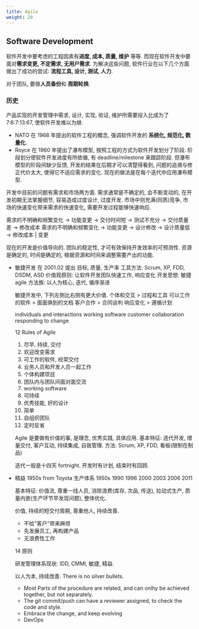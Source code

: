 ```yaml
---
title: Agile
weight: 20
---
```


## Software Development

软件开发中要考虑的工程因素有**进度, 成本, 质量, 维护** 等等.
而现在软件开发中要面对**需求变更, 不定需求, 无用户需求**. 
为解决这些问题, 软件行业在以下几个方面做出了成功的尝试: **流程工具, 设计, 测试, 人力**.

对于团队, 要做**人员备份**和 **周期轮换**.

### 历史
产品实现的开发管理中需求, 设计, 实现, 验证, 维护所需要投入比成为了 7:6:7:13:67, 使软件开发难以为继. 

- NATO 在 1968 年提出的软件工程的概念, 强调软件开发的 **系统化, 规范化, 数量化**.
- Royce 在 1960 年提出了瀑布模型, 按照工程的方式为软件开发划分了阶段. 
  阶段划分使软件开发进度有所依循, 有 deadline/milestone 来跟踪阶段.
  但瀑布模型的阶段间缺少反馈, 开发的结果在后期才可以清楚得看到, 问题的追溯与修正代价太大, 使得它不适应需求的变化.
  现在的做法是在每个迭代中应用瀑布模型.
  
开发中目前的问题有需求和市场两方面. 需求通常是不确定的, 会不断变动的, 在开发初期无法掌握细节, 容易造成过度设计, 过度开发. 市场中则充满(同质)竞争, 市场的快速变化带来需求的快速变化, 需要开发过程能够快速响应.

需求的不明确和频繁变化 -> 功能变更 -> 交付时间短 -> 测试不充分 -> 交付质量差 -> 修改成本
需求的不明确和频繁变化 -> 功能变更 -> 设计修改 -> 设计质量低 -> 修改成本 | 变更

现在的开发是价值导向的.
团队的稳定性, 才可有效保持开发效率的可预测性. 资源是确定的, 时间是确定的, 根据资源和时间来调整需要产出的功能.

- 敏捷开发 在 2001.02 提出
  目标, 质量, 生产率
  工具方法: Scrum, XP, FDD, DSDM, ASD
  价值观原则: 让软件开发团队快速工作, 响应变化
  开发思想: 敏捷 agile
  方法族: 以人为核心, 迭代, 循序渐进
  
  敏捷开发中, 下列左侧比右侧有更大价值.
  个体和交互     > 过程和工具
  可以工作的软件 > 面面俱到的文档
  客户合作       > 合同谈判
  响应变化       > 遵循计划
  
  individuals and interactions
  working software
  customer collaboration
  responding to change
  
  12 Rules of Agile
  1. 尽早, 持续, 交付
  2. 欢迎改变需求
  3. 可工作的软件, 经常交付
  4. 业务人员和开发人员一起工作
  5. 个体构建项目
  6. 团队内与团队间面对面交流
  7. working software
  8. 可持续
  9. 优秀技能, 好的设计
  10. 简单
  11. 自组织团队
  12. 定时反省
  
  Agile 是要做有价值的事, 是理念, 优秀实践, 具体应用.
  基本特征: 迭代开发, 增量交付, 客户互动, 持续集成, 自我管理.
  方法: Scrum, XP, FDD, 看板(限制在制品)
  
  迭代一般是十四天 fortnight. 开发时有计划, 结束时有回顾.

- 精益 1950s from Toyota 生产体系
  1950s
  1990
  1996
  2000
  2003
  2006
  2011

  基本特征: 价值流, 尊重一线人员, 消除浪费(库存, 次品, 传送), 拉动式生产, 质量内嵌(生产环节早发现问题), 整体优化.
  
  价值, 持续的短交付周期, 尊重他人, 持续改善.
  - 不给"客户"带来麻烦
  - 先发展员工, 再构建产品
  - 无浪费性工作
  
  14 原则
  
  研发管理体系现状: IDD, CMMI, 敏捷, 精益.
  
  以人为本, 持续改善.
  There is no silver bullets.
  
  - Most Parts of the procedure are related, and can onlhy be achieved together, but not separately.
  - The git commit/push can have a reviewer assigned, to check the code and style.
  - Embrace the change, and keep evolving
  - DevOps

